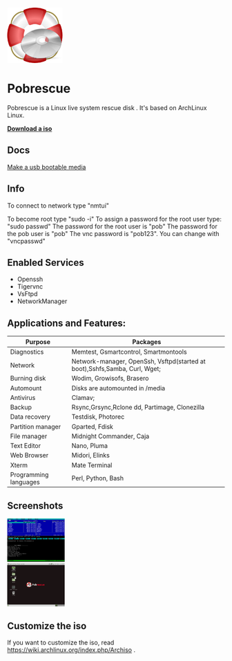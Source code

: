 ![Pobrescue](img/logo.png)
# Pobrescue
Pobrescue is a Linux live system rescue disk . It's based on ArchLinux Linux.

[**Download a iso**](http://www.freemedialab.org/listing/pobrescue/iso/)

## Docs
[Make a usb bootable media](docs/pobrescue_on_usb.md)

## Info

To connect to network type "nmtui"

To become root type "sudo -i"
To assign a password for the root user type: "sudo passwd"
The password for the root user is "pob"
The password for the pob user is "pob"
The vnc password is "pob123". You can change with "vncpasswd"


## Enabled Services

- Openssh
- Tigervnc
- VsFtpd
- NetworkManager

## Applications and Features:


Purpose| Packages
------------ | -------------
Diagnostics| Memtest, Gsmartcontrol, Smartmontools
Network| Network-manager, OpenSsh, Vsftpd(started at boot),Sshfs,Samba, Curl, Wget;
Burning disk| Wodim, Growisofs, Brasero  
Automount| Disks are automounted in /media 
Antivirus| Clamav; 
Backup| Rsync,Grsync,Rclone dd, Partimage, Clonezilla 
Data recovery| Testdisk, Photorec 
Partition manager| Gparted, Fdisk 
File manager| Midnight Commander, Caja 
Text Editor| Nano, Pluma
Web Browser| Midori, Elinks
Xterm| Mate Terminal 
Programming languages| Perl, Python, Bash 




## Screenshots
<img src="screenshots/pobrescue-console.png" style="height: 100px"/><br>
<img src="screenshots/pobrescue-desktop.png" style="height: 100px"/>

## Customize the iso
If you want to customize the iso, read https://wiki.archlinux.org/index.php/Archiso .


